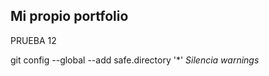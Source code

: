 ## Mi propio portfolio

PRUEBA 12

git config --global --add safe.directory '*'  _Silencia warnings_